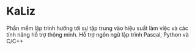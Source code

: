 # KaLiz
Phần mềm lập trình hướng tới sự tập trung vào hiệu suất làm việc và các tính năng hỗ trợ thông minh.
Hỗ trợ ngôn ngữ lập trình Pascal, Python và C/C++
